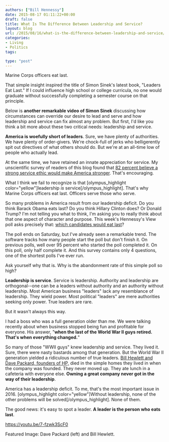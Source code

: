 ```yaml
---
authors: ["Bill Hennessy"]
date: 2015-08-17 01:11:22+00:00
draft: false
title: What Is The Difference Between Leadership and Service?
layout: blog
url: /2015/08/16/what-is-the-difference-between-leadership-and-service/
categories:
- Living
- Politics
tags:

type: "post"
---
```


Marine Corps officers eat last.

That simple insight inspired the title of Simon Sinek's latest book, "Leaders Eat Last." If I could influence high school or college curricula, no one would graduate without successfully completing a semester course on that principle.

Below is **another remarkable video of Simon Sinek** discussing how circumstances can override our desire to lead and serve and how leadership and service can fix almost any problem. But first, I'd like you think a bit more about these two critical needs: leadership and service.

**America is woefully short of leaders**. Sure, we have plenty of authorities. We have plenty of order-givers. We're chock-full of jerks who belligerently spit out directives of what others should do. But we're at an all-time low of people who actually lead.

At the same time, we have retained an innate appreciation for service. My unscientific survey of readers of this blog found that [82 percent believe a strong service ethic would make America stronger](https://hennessysview.com/2015/08/06/readers-overwhelming-believe-in-a-service-ethic/). That's encouraging.

What I think we fail to recognize is that [olympus_highlight color="yellow"]leadership *is* service[/olympus_highlight]. That's why Marine Corps officers eat last. Officers serve those who serve.

So many problems in America result from our leadership deficit. Do you think Barack Obama eats last? Do you think Hillary Clinton does? Or Donald Trump? I'm not telling you what to think, I'm asking you to really think about that one aspect of character and purpose. This week's Hennessy's View poll asks precisely that: [which candidates would eat last](https://hennessysview.com/2015/08/14/what-is-leadership/)?

The poll ends on Saturday, but I've already seen a remarkable trend. The software tracks how many people start the poll but don't finish it. On previous polls, well over 95 percent who started the poll completed it. On this poll, only half complete it. And this survey contains only 4 questions, one of the shortest polls I've ever run.

Ask yourself why that is. Why is the abandonment rate of this simple poll so high?

**Leadership is service**. Service is leadership. Authority and leadership are orthogonal--one can be a leaders without authority and an authority without leadership. Most American business "leaders" lack any resemblance of leadership. They wield power. Most political "leaders" are mere authorities seeking only power. True leaders are rare.

But it wasn't always this way.

I had a boss who was a full generation older than me. We were talking recently about when business stopped being fun and profitable for everyone. His answer, "**when the last of the World War II guys retired. That's when everything changed.**"

So many of those "WWII guys" knew leadership and service. They lived it. Sure, there were nasty bastards among that generation. But the World War II generation yielded a ridiculous number of true leaders. [Bill Hewlett and Dave Packard, founders of HP,](https://www.entrepreneur.com/article/197644) died in the simple homes they lived in when the company was founded. They never moved up. They ate lunch in a cafeteria with everyone else. **Owning a great company never got in the way of their leadership**.

America has a leadership deficit. To me, that's the most important issue in 2016. [olympus_highlight color="yellow"]Without leadership, none of the other problems will be solved[/olympus_highlight]. None of them.

The good news: it's easy to spot a leader. **A leader is the person who eats last**.

https://youtu.be/7-fzwk3ScF0



Featured Image: Dave Packard (left) and Bill Hewlett.
